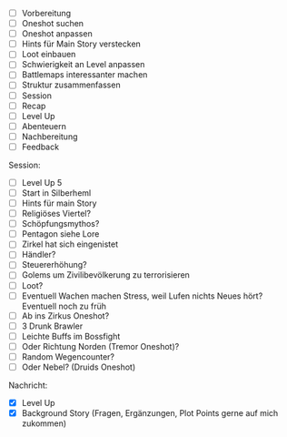 - [ ] Vorbereitung  
- [ ] Oneshot suchen  
- [ ] Oneshot anpassen  
- [ ] Hints für Main Story verstecken  
- [ ] Loot einbauen  
- [ ] Schwierigkeit an Level anpassen  
- [ ] Battlemaps interessanter machen  
- [ ] Struktur zusammenfassen  
- [ ] Session  
- [ ] Recap  
- [ ] Level Up  
- [ ] Abenteuern  
- [ ] Nachbereitung  
- [ ] Feedback
 
Session:  
- [ ] Level Up 5  
- [ ] Start in Silberheml  
- [ ] Hints für main Story  
- [ ] Religiöses Viertel?  
- [ ] Schöpfungsmythos?  
- [ ] Pentagon siehe Lore  
- [ ] Zirkel hat sich eingenistet  
- [ ] Händler?  
- [ ] Steuererhöhung?  
- [ ] Golems um Zivilibevölkerung zu terrorisieren  
- [ ] Loot?  
- [ ] Eventuell Wachen machen Stress, weil Lufen nichts Neues hört? Eventuell noch zu früh  
- [ ] Ab ins Zirkus Oneshot?  
- [ ] 3 Drunk Brawler  
- [ ] Leichte Buffs im Bossfight  
- [ ] Oder Richtung Norden (Tremor Oneshot)?  
- [ ] Random Wegencounter?  
- [ ] Oder Nebel? (Druids Oneshot)

Nachricht:  
- [x] Level Up  
- [x] Background Story (Fragen, Ergänzungen, Plot Points gerne auf mich zukommen)